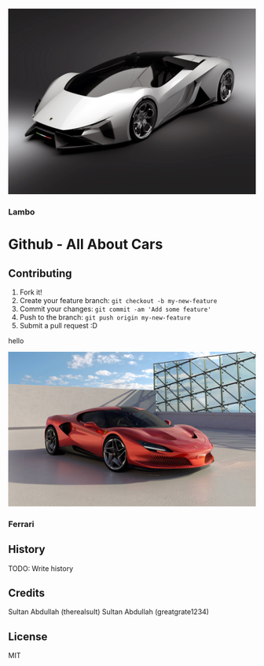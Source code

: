 ![Hello](Banner_img.jpg "Car img")
### Lambo 
# Github - All About Cars


## Contributing

1. Fork it!
2. Create your feature branch: `git checkout -b my-new-feature`
3. Commit your changes: `git commit -am 'Add some feature'`
4. Push to the branch: `git push origin my-new-feature`
5. Submit a pull request :D

hello


![Hello](Ferrari_banner.jpg "Car img")

### Ferrari

## History

TODO: Write history

## Credits

Sultan Abdullah (therealsult)
Sultan Abdullah (greatgrate1234)



## License
MIT
